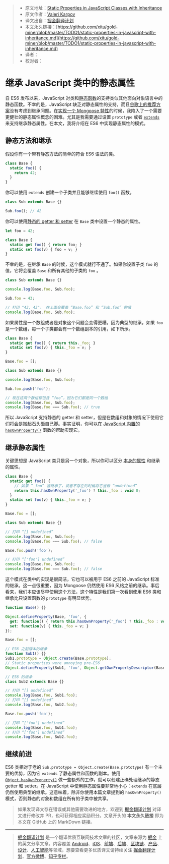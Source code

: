 > * 原文地址：[Static Properties in JavaScript Classes with Inheritance](http://thecodebarbarian.com/static-properties-in-javascript-with-inheritance.html)
> * 原文作者：[Valeri Karpov](http://www.twitter.com/code_barbarian)
> * 译文出自：[掘金翻译计划](https://github.com/xitu/gold-miner)
> * 本文永久链接：[https://github.com/xitu/gold-miner/blob/master/TODO1/static-properties-in-javascript-with-inheritance.md](https://github.com/xitu/gold-miner/blob/master/TODO1/static-properties-in-javascript-with-inheritance.md)
> * 译者：
> * 校对者：

# 继承 JavaScript 类中的静态属性

自 ES6 发布以来，JavaScript 对类和[静态函数](https://developer.mozilla.org/en-US/docs/Web/JavaScript/Reference/Classes/static)的支持类似其他面向对象语言中的静态函数。不幸的是，JavaScript 缺乏对静态属性的支持，而且[谷歌上的推荐方案](https://esdiscuss.org/topic/define-static-properties-and-prototype-properties-with-the-class-syntax)没有考虑到继承问题。在[实现一个 Mongoose 特性](https://github.com/Automattic/mongoose/issues/6912)的时候，我陷入了一个需要更健壮的静态属性概念的困难。尤其是我需要通过设置 `prototype` 或者 [`extends`](https://medium.com/beginners-guide-to-mobile-web-development/super-and-extends-in-javascript-es6-understanding-the-tough-parts-6120372d3420) 来支持继承静态属性。在本文，我将介绍在 ES6 中实现静态属性的模式。

## 静态方法和继承

假设你有一个带有静态方法的简单的符合 ES6 语法的类。

```javascript
class Base {
  static foo() {
    return 42;
  }
}
```

你可以使用 `extends` 创建一个子类并且能够继续使用 `foo()` 函数。

```javascript
class Sub extends Base {}

Sub.foo(); // 42
```

你可以使用[静态的 getter 和 setter](https://stackoverflow.com/questions/41426658/es6-how-to-access-a-static-getter-from-an-instance) 在 `Base` 类中设置一个静态的属性。

```javascript
let foo = 42;

class Base {
  static get foo() { return foo; }
  static set foo(v) { foo = v; }
}
```

不幸的是，在继承 `Base` 的时候，这个模式就行不通了。如果你设置子类 `foo` 的值，它将会覆盖 `Base` 和所有其他的子类的 `foo` 。

```javascript
class Sub extends Base {}

console.log(Base.foo, Sub.foo);

Sub.foo = 43;

// 打印 "43, 43"。 在上面会覆盖 “Base.foo” 和 “Sub.foo” 的值
console.log(Base.foo, Sub.foo);
```

如果属性是一个数组或者是对象这个问题会变得更糟。因为典型的继承，如果 `foo` 是一个数组，每一个子类都会有一个数组副本的引用，如下所示。

```javascript
class Base {
  static get foo() { return this._foo; }
  static set foo(v) { this._foo = v; }
}

Base.foo = [];

class Sub extends Base {}

console.log(Base.foo, Sub.foo);

Sub.foo.push('foo');

// 现在这两个数组都包含 “foo”，因为它们都是同一个数组
console.log(Base.foo, Sub.foo);
console.log(Base.foo === Sub.foo); // true
```

所以 JavaScript 支持静态的 getter 和 setter，但是在数组和对象的情况下使用它们将会是搬起石头砸自己脚。事实证明，你可以在 [JavaScript 内置的 `hasOwnProperty()`](https://developer.mozilla.org/en-US/docs/Web/JavaScript/Reference/Global_Objects/Object/hasOwnProperty) 函数的帮助实现它。

## 继承静态属性

关键思想是 JavaScript 类只是另一个对象，所以你可以区分 [本身的属性](https://developer.mozilla.org/en-US/docs/Web/JavaScript/Reference/Global_Objects/Object/getOwnPropertyNames) 和继承的属性。

```javascript
class Base {
  static get foo() {
    // 如果 “_foo” 被继承了，或者不存在的时候将它当做 “undefined”
    return this.hasOwnProperty('_foo') ? this._foo : void 0;
  }
  static set foo(v) { this._foo = v; }
}

Base.foo = [];

class Sub extends Base {}

// 打印 “[] undefined”
console.log(Base.foo, Sub.foo);
console.log(Base.foo === Sub.foo); // false

Base.foo.push('foo');

// 打印 “['foo'] undefined”
console.log(Base.foo, Sub.foo);
console.log(Base.foo === Sub.foo); // false
```

这个模式在类中的实现是很简洁，它也可以被用于 ES6 之前的 JavaScript 标准的继承。这一点很重要，因为 Mongoose 仍然使用 ES6 风格之前的继承。事后看来，我们本应该尽早使用这个方法，这个特性是我们第一次看到使用 ES6 类和继承比只设置函数的 `prototype` 有明显优势。

```javascript
function Base() {}

Object.defineProperty(Base, 'foo', {
  get: function() { return this.hasOwnProperty('_foo') ? this._foo : void 0; },
  set: function(v) { this._foo = v; }
});

Base.foo = [];

// ES6 之前版本的继承
function Sub1() {}
Sub1.prototype = Object.create(Base.prototype);
// Static properties were annoying pre-ES6
Object.defineProperty(Sub1, 'foo', Object.getOwnPropertyDescriptor(Base, 'foo'));

// ES6 的继承
class Sub2 extends Base {}

// 打印 “[] undefined”
console.log(Base.foo, Sub1.foo);
// 打印 “[] undefined”
console.log(Base.foo, Sub2.foo);

Base.foo.push('foo');

// 打印 “['foo'] undefined”
console.log(Base.foo, Sub1.foo);
// 打印 “['foo'] undefined”
console.log(Base.foo, Sub2.foo);
```

## 继续前进

ES6 类相对于老的 `Sub.prototype = Object.create(Base.prototype)` 有一个主要的优势，因为它 `extends` 了静态属性和函数的副本。使用 [`Object.hasOwnProperty()`](https://developer.mozilla.org/en-US/docs/Web/JavaScript/Reference/Global_Objects/Object/hasOwnProperty)  做一些额外的工作，就可以创建正确处理继承的静态 getter 和 setter。在 JavaScript 中使用静态属性要非常地小心：`extends` 在底层仍然使用典型的继承。这意味着，除非你使用本篇文章提到的 `hasOwnProperty()` 模式，否则静态的对象和数组在所有的子类中被共享。

> 如果发现译文存在错误或其他需要改进的地方，欢迎到 [掘金翻译计划](https://github.com/xitu/gold-miner) 对译文进行修改并 PR，也可获得相应奖励积分。文章开头的 **本文永久链接** 即为本文在 GitHub 上的 MarkDown 链接。

---

> [掘金翻译计划](https://github.com/xitu/gold-miner) 是一个翻译优质互联网技术文章的社区，文章来源为 [掘金](https://juejin.im) 上的英文分享文章。内容覆盖 [Android](https://github.com/xitu/gold-miner#android)、[iOS](https://github.com/xitu/gold-miner#ios)、[前端](https://github.com/xitu/gold-miner#前端)、[后端](https://github.com/xitu/gold-miner#后端)、[区块链](https://github.com/xitu/gold-miner#区块链)、[产品](https://github.com/xitu/gold-miner#产品)、[设计](https://github.com/xitu/gold-miner#设计)、[人工智能](https://github.com/xitu/gold-miner#人工智能)等领域，想要查看更多优质译文请持续关注 [掘金翻译计划](https://github.com/xitu/gold-miner)、[官方微博](http://weibo.com/juejinfanyi)、[知乎专栏](https://zhuanlan.zhihu.com/juejinfanyi)。
